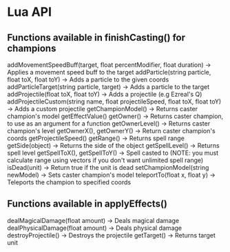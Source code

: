 Lua API
==================


Functions available in finishCasting() for champions
------
addMovementSpeedBuff(target, float percentModifier, float duration) -> Applies a movement speed buff to the target
addParticle(string particle, float toX, float toY) -> Adds a particle to the given coords
addParticleTarget(string particle, target) -> Adds a particle to the target
addProjectile(float toX, float toY) -> Adds a projectile (e.g Ezreal's Q) 
addProjectileCustom(string name, float projectileSpeed, float toX, float toY) -> Adds a custom projectile
getChampionModel() -> Returns caster champion's model
getEffectValue()
getOwner() -> Returns caster champion, to use as an argument for a function
getOwnerLevel() -> Returns caster champion's level
getOwnerX(), getOwnerY() -> Return caster champion's coords
getProjectileSpeed()
getRange() -> Returns spell range
getSide(object) -> Returns the side of the object
getSpellLevel() -> Returns spell level
getSpellToX(), getSpellToY() -> Spell casted to (NOTE: you must calculate range using vectors if you don't want unlimited spell range)
isDead(unit) -> Return true if the unit is dead
setChampionModel(string newModel) -> Sets caster champion's model
teleportTo(float x, float y) -> Teleports the champion to specified coords

Functions available in applyEffects()
------
dealMagicalDamage(float amount) -> Deals magical damage
dealPhysicalDamage(float amount) -> Deals physical damage
destroyProjectile() -> Destroys the projectile
getTarget() -> Returns target unit
